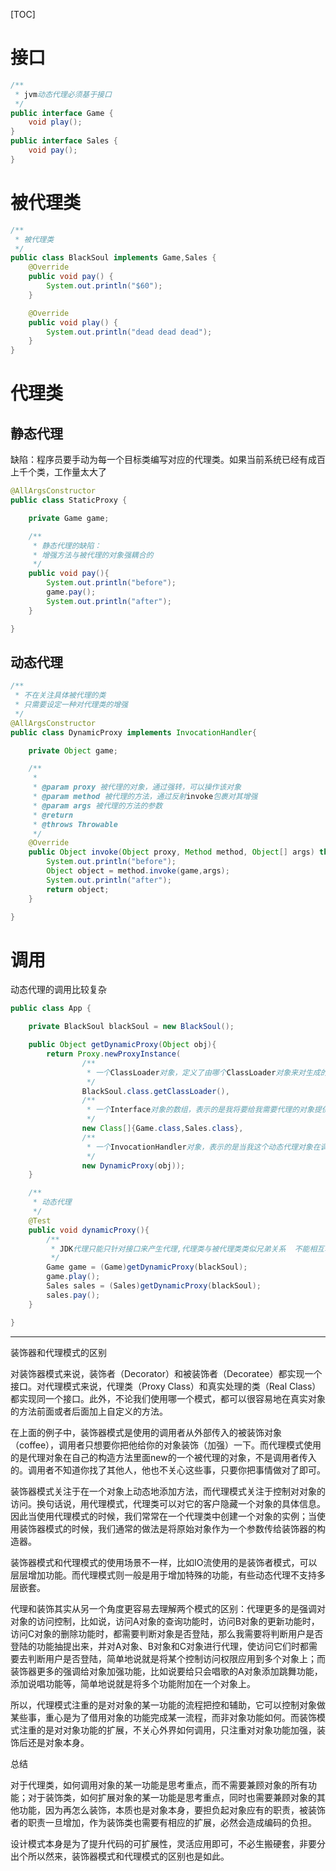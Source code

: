 [TOC]

# 接口
```java
/**
 * jvm动态代理必须基于接口
 */
public interface Game {
    void play();
}
public interface Sales {
    void pay();
}
```
# 被代理类
```java
/**
 * 被代理类
 */
public class BlackSoul implements Game,Sales {
    @Override
    public void pay() {
        System.out.println("$60");
    }

    @Override
    public void play() {
        System.out.println("dead dead dead");
    }
}
```
# 代理类
## 静态代理
缺陷：程序员要手动为每一个目标类编写对应的代理类。如果当前系统已经有成百上千个类，工作量太大了
```java
@AllArgsConstructor
public class StaticProxy {

    private Game game;

    /**
     * 静态代理的缺陷：
     * 增强方法与被代理的对象强耦合的
     */
    public void pay(){
        System.out.println("before");
        game.pay();
        System.out.println("after");
    }

}
```
## 动态代理
```java
/**
 * 不在关注具体被代理的类
 * 只需要设定一种对代理类的增强
 */
@AllArgsConstructor
public class DynamicProxy implements InvocationHandler{

    private Object game;

    /**
     *
     * @param proxy 被代理的对象，通过强转，可以操作该对象
     * @param method 被代理的方法，通过反射invoke包裹对其增强
     * @param args 被代理的方法的参数
     * @return
     * @throws Throwable
     */
    @Override
    public Object invoke(Object proxy, Method method, Object[] args) throws Throwable {
        System.out.println("before");
        Object object = method.invoke(game,args);
        System.out.println("after");
        return object;
    }

}
```
# 调用
动态代理的调用比较复杂
```java
public class App {

    private BlackSoul blackSoul = new BlackSoul();

    public Object getDynamicProxy(Object obj){
        return Proxy.newProxyInstance(
                /**
                 * 一个ClassLoader对象，定义了由哪个ClassLoader对象来对生成的代理对象进行加载
                 */
                BlackSoul.class.getClassLoader(),
                /**
                 * 一个Interface对象的数组，表示的是我将要给我需要代理的对象提供一组什么接口，如果我提供了一组接口给它，那么这个代理对象就宣称实现了该接口(多态)，这样我就能调用这组接口中的方法了
                 */
                new Class[]{Game.class,Sales.class},
                /**
                 * 一个InvocationHandler对象，表示的是当我这个动态代理对象在调用方法的时候，会关联到哪一个InvocationHandler对象上
                 */
                new DynamicProxy(obj));
    }

    /**
     * 动态代理
     */
    @Test
    public void dynamicProxy(){
        /**
         * JDK代理只能只针对接口来产生代理,代理类与被代理类类似兄弟关系  不能相互转换 只能用共同的接口
         */
        Game game = (Game)getDynamicProxy(blackSoul);
        game.play();
        Sales sales = (Sales)getDynamicProxy(blackSoul);
        sales.pay();
    }

}

```

---

装饰器和代理模式的区别

对装饰器模式来说，装饰者（Decorator）和被装饰者（Decoratee）都实现一个接口。对代理模式来说，代理类（Proxy Class）和真实处理的类（Real Class）都实现同一个接口。此外，不论我们使用哪一个模式，都可以很容易地在真实对象的方法前面或者后面加上自定义的方法。

在上面的例子中，装饰器模式是使用的调用者从外部传入的被装饰对象（coffee），调用者只想要你把他给你的对象装饰（加强）一下。而代理模式使用的是代理对象在自己的构造方法里面new的一个被代理的对象，不是调用者传入的。调用者不知道你找了其他人，他也不关心这些事，只要你把事情做对了即可。

装饰器模式关注于在一个对象上动态地添加方法，而代理模式关注于控制对对象的访问。换句话说，用代理模式，代理类可以对它的客户隐藏一个对象的具体信息。因此当使用代理模式的时候，我们常常在一个代理类中创建一个对象的实例；当使用装饰器模式的时候，我们通常的做法是将原始对象作为一个参数传给装饰器的构造器。

装饰器模式和代理模式的使用场景不一样，比如IO流使用的是装饰者模式，可以层层增加功能。而代理模式则一般是用于增加特殊的功能，有些动态代理不支持多层嵌套。

代理和装饰其实从另一个角度更容易去理解两个模式的区别：代理更多的是强调对对象的访问控制，比如说，访问A对象的查询功能时，访问B对象的更新功能时，访问C对象的删除功能时，都需要判断对象是否登陆，那么我需要将判断用户是否登陆的功能抽提出来，并对A对象、B对象和C对象进行代理，使访问它们时都需要去判断用户是否登陆，简单地说就是将某个控制访问权限应用到多个对象上；而装饰器更多的强调给对象加强功能，比如说要给只会唱歌的A对象添加跳舞功能，添加说唱功能等，简单地说就是将多个功能附加在一个对象上。

所以，代理模式注重的是对对象的某一功能的流程把控和辅助，它可以控制对象做某些事，重心是为了借用对象的功能完成某一流程，而非对象功能如何。而装饰模式注重的是对对象功能的扩展，不关心外界如何调用，只注重对对象功能加强，装饰后还是对象本身。

总结

对于代理类，如何调用对象的某一功能是思考重点，而不需要兼顾对象的所有功能；对于装饰类，如何扩展对象的某一功能是思考重点，同时也需要兼顾对象的其他功能，因为再怎么装饰，本质也是对象本身，要担负起对象应有的职责，被装饰者的职责一旦增加，作为装饰类也需要有相应的扩展，必然会造成编码的负担。

设计模式本身是为了提升代码的可扩展性，灵活应用即可，不必生搬硬套，非要分出个所以然来，装饰器模式和代理模式的区别也是如此。

 